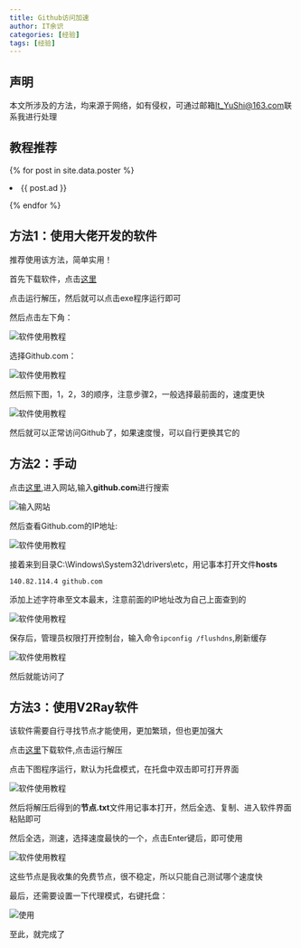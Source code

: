 ```yaml
---
title: Github访问加速
author: IT余识
categories: [经验]
tags: [经验]
---
```

## 声明

本文所涉及的方法，均来源于网络，如有侵权，可通过邮箱<It_YuShi@163.com>联系我进行处理

## 教程推荐

{% for post in site.data.poster %}

<li>{{ post.ad }}</li>

{% endfor %}

## 方法1：使用大佬开发的软件

推荐使用该方法，简单实用！

首先下载软件，点击[这里](https://www.aliyundrive.com/s/mWZpdPT3vw8)

点击运行解压，然后就可以点击exe程序运行即可

然后点击左下角：

![软件使用教程](/assets/img/Github/1.png)

选择Github.com：

![软件使用教程](/assets/img/Github/2.png)

然后照下图，1，2，3的顺序，注意步骤2，一般选择最前面的，速度更快

![软件使用教程](/assets/img/Github/3.png)

然后就可以正常访问Github了，如果速度慢，可以自行更换其它的

## 方法2：手动

点击[这里](https://www.ipaddress.com/),进入网站,输入**github.com**进行搜索

![输入网站](/assets/img/Github/10.png)


然后查看Github.com的IP地址:

![软件使用教程](/assets/img/Github/4.png)

接着来到目录C:\Windows\System32\drivers\etc，用记事本打开文件**hosts**

```
140.82.114.4 github.com
```

添加上述字符串至文本最末，注意前面的IP地址改为自己上面查到的

![软件使用教程](/assets/img/Github/5.png)

保存后，管理员权限打开控制台，输入命令`ipconfig /flushdns`,刷新缓存

![软件使用教程](/assets/img/Github/6.png)

然后就能访问了

## 方法3：使用V2Ray软件

该软件需要自行寻找节点才能使用，更加繁琐，但也更加强大

点击[这里](https://www.aliyundrive.com/s/i2hR6kR9CWX)下载软件,点击运行解压


点击下图程序运行，默认为托盘模式，在托盘中双击即可打开界面

![软件使用教程](/assets/img/Github/7.png)


然后将解压后得到的**节点.txt**文件用记事本打开，然后全选、复制、进入软件界面粘贴即可

然后全选，测速，选择速度最快的一个，点击Enter键后，即可使用

![软件使用教程](/assets/img/Github/8.png)

这些节点是我收集的免费节点，很不稳定，所以只能自己测试哪个速度快

最后，还需要设置一下代理模式，右键托盘：

![使用](/assets/img/Github/9.png)

至此，就完成了
